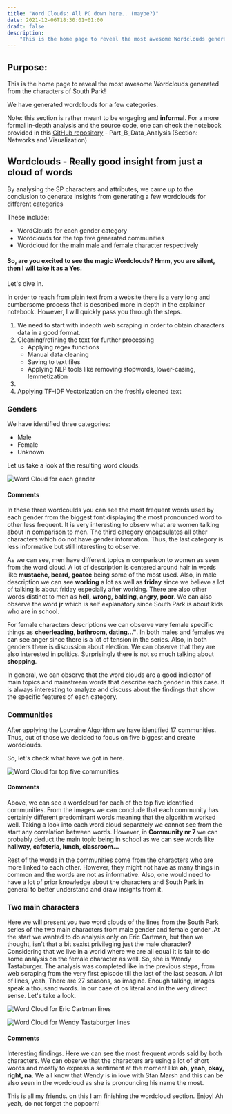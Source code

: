 ```yaml
---
title: "Word Clouds: All PC down here.. (maybe?)"
date: 2021-12-06T18:30:01+01:00
draft: false
description:
    "This is the home page to reveal the most awesome Wordclouds generated from the characters of South Park!"
---
```

Purpose:
---
This is the home page to reveal the most awesome Wordclouds generated from the characters of South Park!

We have generated wordclouds for a few categories.


Note: this section is rather meant to be engaging and **informal**. For a more formal in-depth analysis and the source code, one can check the notebook provided in
this [GitHub repository](https://github.com/TeoAndB/SouthPark_NetworkAnalysis) - Part_B_Data_Analysis (Section:
Networks and Visualization)


Wordclouds - Really good insight from just a cloud of words
---

By analysing the SP characters and attributes, we came up to the conclusion to generate insights from generating a few wordclouds for different categories

These include:
  - WordClouds for each gender category
  - Wordclouds for the top five generated communities
  - Wordcloud for the main male and female character respectively

#### So, are you excited to see the magic Wordclouds? Hmm, you are silent, then I will take it as a Yes.

Let's dive in. 

In order to reach from plain text from a website there is a very long and cumbersome process that is described more in depth in the explainer notebook.
However, I will quickly pass you through the steps. 
<ol>
  <li>We need to start with indepth web scraping in order to obtain characters data in a good format.</li>
  <li>Cleaning/refining the text for further processing
   <ul>
      <li>Applying regex functions</li>
      <li>Manual data cleaning</li>
     <li>Saving to text files</li>
    <li>Applying NLP tools like removing stopwords, lower-casing, lemmetization</li>
    </ul>
    </li>
  <li></li>
  <li>Applying TF-IDF Vectorization on the freshly cleaned text</li>
</ol>

### Genders 

We have identified three categories:
 - Male
 - Female
 - Unknown

Let us take a look at the resulting word clouds. 

![Word Cloud for each gender](/wordcloud_img/wordcloud_gender.png)

#### Comments

In these three wordcoulds you can see the most frequent words used by each gender from the biggest font displaying the most pronounced word to other less frequent. It is very interesting to observ what are women talking about in comparison to men. The third category encapsulates all other characters which do not have gender information. Thus, the last category is less informative but still interesting to observe. 

As we can see, men have different topics n comparison to women as seen from the word cloud. A lot of description is centered around hair in words like **mustache, beard, goatee** being some of the most used. Also, in male description we can see  **working** a lot as well as **friday** since we believe a lot of talking is about friday especially after working. There are also other words distinct to men as **hell, wrong, balding, angry, poor**. We can also observe the word **jr** which is self explanatory since South Park is about kids who are in school.

For female characters descriptions we can observe very female specific things as **cheerleading, bathroom, dating..."**. In both males and females we can see anger since there is a lot of tension in the series. Also, in both genders there is discussion about election. We can observe that they are also interested in politics. Surprisingly there is not so much talking about **shopping**.

In general, we can observe that the word clouds are a good indicator of main topics and mainstream words that describe each gender in this case. It is always interesting to analyze and discuss about the findings that show the specific features of each category. 

### Communities

After applying the Louvaine Algorithm we have identified 17 communities. Thus, out of those we decided to focus on five biggest and create wordclouds.

So, let's check what have we got in here. 

![Word Cloud for top five communities](/wordcloud_img/wordcloud_community.png)

#### Comments 

Above, we can see a wordcloud for each of the top five identified communities. From the images we can conclude that each community has certainly different predominant words meaning that the algorithm worked well. Taking a look into each word cloud separately we cannot see from the start any correlation between words. However, in **Community nr 7** we can probably deduct the main topic being in school as we can see words like **hallway, cafeteria, lunch, classroom...**

Rest of the words in the communities come from the characters who are more linked to each other. However, they might not have as many things in common and the words are not as informative. Also, one would need to have a lot pf prior knowledge about the characters and South Park in general to better understand and draw insights from it. 

### Two main characters

Here we will present you two word clouds of the lines from the South Park series of the two main characters from male gender and female gender .At the start we wanted to do analysis only on Eric Cartman, but then we thought, isn't that a bit sexist privileging just the male character?
Considering that we live in a world where we are all equal it is fair to do some analysis on the female character as well. So, she is Wendy Tastaburger.
The analysis was completed like in the previous steps, from web scraping from the very first episode till the last of the last season. A lot of lines, yeah, There are 27 seasons, so imagine. 
Enough talking, images speak a thousand words. In our case ot os literal and in the very direct sense.
Let's take a look.

![Word Cloud for Eric Cartman lines](/wordcloud_img/eric_wc.png)

![Word Cloud for Wendy Tastaburger lines](/wordcloud_img/wendy_wc.png)

#### Comments

Interesting findings. Here we can see the most frequent words said by both characters. We can observe that the characters are using a lot of short words and mostly to express a sentiment at the moment like **oh, yeah, okay, right, na**. We all know that Wendy is in love with Stan Marsh and this can be also seen in the wordcloud as she is pronouncing his name the most. 

This is all my friends. on this I am finishing the wordcloud section. Enjoy! Ah yeah, do not forget the popcorn!

